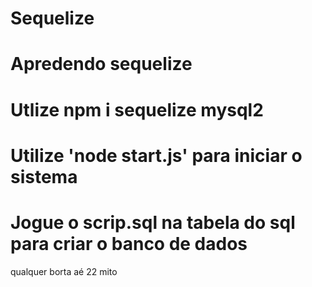 # Sequelize
# Apredendo sequelize
# Utlize npm i sequelize mysql2
# Utilize 'node start.js' para iniciar o sistema
# Jogue o scrip.sql na tabela do sql para criar o banco de dados
qualquer borta aé 22 mito
